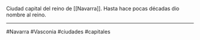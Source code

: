 Ciudad capital del reino de [[Navarra]]. Hasta hace pocas décadas dio nombre al reino. 

--- 

#Navarra #Vasconia #ciudades #capitales 